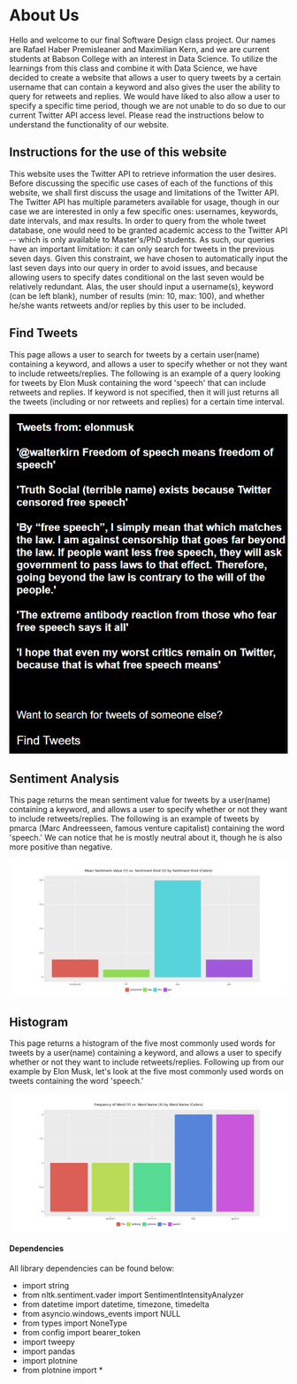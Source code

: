 # About Us

Hello and welcome to our final Software Design class project. Our names are Rafael Haber Premisleaner and Maximilian Kern, and we are current students at Babson College with an interest in Data Science. To utilize the learnings from this class and combine it with Data Science, we have decided to create a website that allows a user to query tweets by a certain username that can contain a keyword and also gives the user the ability to query for retweets and replies. We would have liked to also allow a user to specify a specific time period, though we are not unable to do so due to our current Twitter API access level. Please read the instructions below to understand the functionality of our website.

## Instructions for the use of this website

This website uses the Twitter API to retrieve information the user desires. Before discussing the specific use cases of each of the functions of this website, we shall first discuss the usage and limitations of the Twitter API. The Twitter API has multiple parameters available for usage, though in our case we are interested in only a few specific ones: usernames, keywords, date intervals, and max results. In order to query from the whole tweet database, one would need to be granted academic access to the Twitter API -- which is only available to Master's/PhD students. As such, our queries have an important limitation: it can only search for tweets in the previous seven days. Given this constraint, we have chosen to automatically input the last seven days into our query in order to avoid issues, and because allowing users to specify dates conditional on the last seven would be relatively redundant. Alas, the user should input a username(s), keyword (can be left blank), number of results (min: 10, max: 100), and whether he/she wants retweets and/or replies by this user to be included. 

## Find Tweets

This page allows a user to search for tweets by a certain user(name) containing a keyword, and allows a user to specify whether or not they want to include retweets/replies. The following is an example of a query looking for tweets by Elon Musk containing the word 'speech' that can include retweets and replies. If keyword is not specified, then it will just returns all the tweets (including or nor retweets and replies) for a certain time interval.

![tweets](images/tweet_list.jpeg.png)

## Sentiment Analysis

This page returns the mean sentiment value for tweets by a user(name) containing a keyword, and allows a user to specify whether or not they want to include retweets/replies. The following is an example of tweets by pmarca (Marc Andreesseen, famous venture capitalist) containing the word 'speech.' We can notice that he is mostly neutral about it, though he is also more positive than negative.

![sentiment](images/Pmarca_tweets.png)

## Histogram

This page returns a histogram of the five most commonly used words for tweets by a user(name) containing a keyword, and allows a user to specify whether or not they want to include retweets/replies. Following up from our example by Elon Musk, let's look at the five most commonly used words on tweets containing the word 'speech.'

![histogram](images/elon.png)

#### Dependencies
All library dependencies can be found below:
- import string
- from nltk.sentiment.vader import SentimentIntensityAnalyzer
- from datetime import datetime, timezone, timedelta
- from asyncio.windows_events import NULL
- from types import NoneType
- from config import bearer_token
- import tweepy
- import pandas
- import plotnine
- from plotnine import *